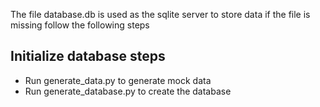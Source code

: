 The file database.db is used as the sqlite server to store data if the file is
missing follow the following steps

##  Initialize database steps

- Run generate_data.py to generate mock data
- Run generate_database.py to create the database
